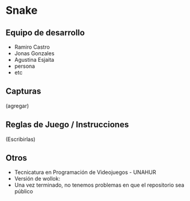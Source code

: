 # Snake

## Equipo de desarrollo

- Ramiro Castro
- Jonas Gonzales 
- Agustina Esjaita
- persona
- etc

## Capturas

(agregar)

## Reglas de Juego / Instrucciones

(Escribirlas)


## Otros

- Tecnicatura en Programación de Videojuegos - UNAHUR 
- Versión de wollok: 
- Una vez terminado, no tenemos problemas en que el repositorio sea público
